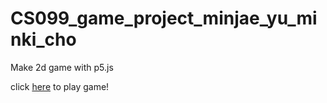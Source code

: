 # CS099_game_project_minjae_yu_minki_cho
Make 2d game with p5.js

click [here](http://127.0.0.1:8887/index.html) to play game!
